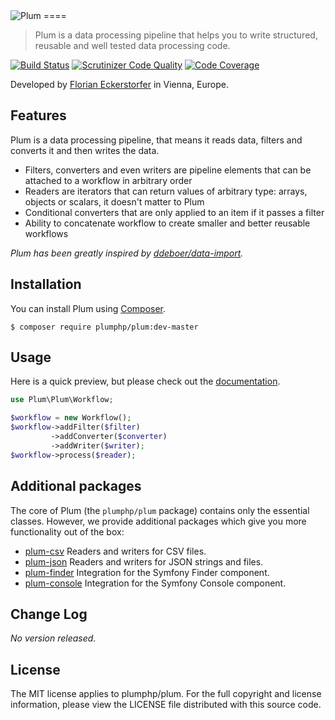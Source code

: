 <img src="https://florian.ec/img/plum/logo.png" alt="Plum">
====

> Plum is a data processing pipeline that helps you to write structured, reusable and well tested data processing code.

[![Build Status](https://travis-ci.org/plumphp/plum.svg?branch=master)](https://travis-ci.org/plumphp/plum)
[![Scrutinizer Code Quality](https://scrutinizer-ci.com/g/plumphp/plum/badges/quality-score.png?b=master)](https://scrutinizer-ci.com/g/plumphp/plum/?branch=master)
[![Code Coverage](https://scrutinizer-ci.com/g/plumphp/plum/badges/coverage.png?b=master)](https://scrutinizer-ci.com/g/plumphp/plum/?branch=master)

Developed by [Florian Eckerstorfer](https://florian.ec) in Vienna, Europe.


Features
--------

Plum is a data processing pipeline, that means it reads data, filters and converts it and then writes the data.

- Filters, converters and even writers are pipeline elements that can be attached to a workflow in arbitrary order
- Readers are iterators that can return values of arbitrary type: arrays, objects or scalars, it doesn't matter to Plum
- Conditional converters that are only applied to an item if it passes a filter
- Ability to concatenate workflow to create smaller and better reusable workflows

*Plum has been greatly inspired by [ddeboer/data-import](https://github.com/ddeboer/data-import).*


Installation
------------

You can install Plum using [Composer](http://getcomposer.org).

```shell
$ composer require plumphp/plum:dev-master
```


Usage
-----

Here is a quick preview, but please check out the 
[documentation](https://github.com/plumphp/plum/blob/master/docs/index.md).

```php
use Plum\Plum\Workflow;

$workflow = new Workflow();
$workflow->addFilter($filter)
         ->addConverter($converter)
         ->addWriter($writer);
$workflow->process($reader);
```


Additional packages
-------------------

The core of Plum (the `plumphp/plum` package) contains only the essential classes. However, we provide additional
packages which give you more functionality out of the box:

- [plum-csv](https://github.com/plumphp/plum-csv) Readers and writers for CSV files.
- [plum-json](https://github.com/plumphp/plum-json) Readers and writers for JSON strings and files.
- [plum-finder](https://github.com/plumphp/plum-finder) Integration for the Symfony Finder component.
- [plum-console](https://github.com/plumphp/plum-console) Integration for the Symfony Console component.


Change Log
----------

*No version released.*


License
-------

The MIT license applies to plumphp/plum. For the full copyright and license information,
please view the LICENSE file distributed with this source code.
